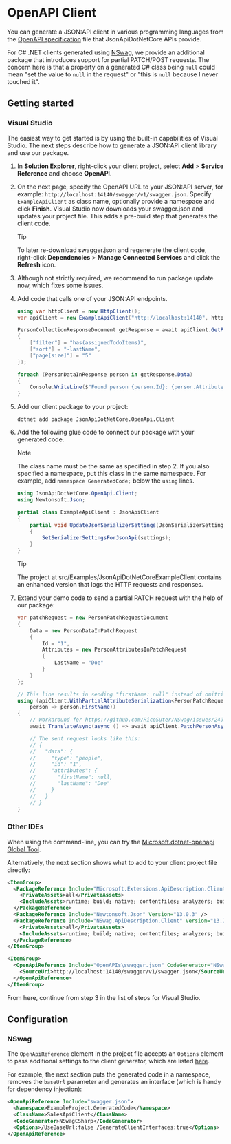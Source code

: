 # OpenAPI Client

You can generate a JSON:API client in various programming languages from the [OpenAPI specification](https://swagger.io/specification/) file that JsonApiDotNetCore APIs provide.

For C# .NET clients generated using [NSwag](https://github.com/RicoSuter/NSwag), we provide an additional package
that introduces support for partial PATCH/POST requests. The concern here is that a property on a generated C# class
being `null` could mean "set the value to `null` in the request" or "this is `null` because I never touched it".

## Getting started

### Visual Studio

The easiest way to get started is by using the built-in capabilities of Visual Studio.
The next steps describe how to generate a JSON:API client library and use our package.

1.  In **Solution Explorer**, right-click your client project, select **Add** > **Service Reference** and choose **OpenAPI**.

2.  On the next page, specify the OpenAPI URL to your JSON:API server, for example: `http://localhost:14140/swagger/v1/swagger.json`.
    Specify `ExampleApiClient` as class name, optionally provide a namespace and click **Finish**.
    Visual Studio now downloads your swagger.json and updates your project file.
    This adds a pre-build step that generates the client code.

    > [!TIP]
    > To later re-download swagger.json and regenerate the client code,
    > right-click **Dependencies** > **Manage Connected Services** and click the **Refresh** icon.

3.  Although not strictly required, we recommend to run package update now, which fixes some issues.

4.  Add code that calls one of your JSON:API endpoints.

    ```c#
    using var httpClient = new HttpClient();
    var apiClient = new ExampleApiClient("http://localhost:14140", httpClient);

    PersonCollectionResponseDocument getResponse = await apiClient.GetPersonCollectionAsync(new Dictionary<string, string?>
    {
        ["filter"] = "has(assignedTodoItems)",
        ["sort"] = "-lastName",
        ["page[size]"] = "5"
    });

    foreach (PersonDataInResponse person in getResponse.Data)
    {
        Console.WriteLine($"Found person {person.Id}: {person.Attributes.DisplayName}");
    }
    ```

5.  Add our client package to your project:

    ```
    dotnet add package JsonApiDotNetCore.OpenApi.Client
    ```

6.  Add the following glue code to connect our package with your generated code.

    > [!NOTE]
    > The class name must be the same as specified in step 2.
    > If you also specified a namespace, put this class in the same namespace.
    > For example, add `namespace GeneratedCode;` below the `using` lines.

    ```c#
    using JsonApiDotNetCore.OpenApi.Client;
    using Newtonsoft.Json;

    partial class ExampleApiClient : JsonApiClient
    {
        partial void UpdateJsonSerializerSettings(JsonSerializerSettings settings)
        {
            SetSerializerSettingsForJsonApi(settings);
        }
    }
    ```

    > [!TIP]
    > The project at src/Examples/JsonApiDotNetCoreExampleClient contains an enhanced version that logs the HTTP requests and responses.

7.  Extend your demo code to send a partial PATCH request with the help of our package:

    ```c#
    var patchRequest = new PersonPatchRequestDocument
    {
        Data = new PersonDataInPatchRequest
        {
            Id = "1",
            Attributes = new PersonAttributesInPatchRequest
            {
                LastName = "Doe"
            }
        }
    };

    // This line results in sending "firstName: null" instead of omitting it.
    using (apiClient.WithPartialAttributeSerialization<PersonPatchRequestDocument, PersonAttributesInPatchRequest>(patchRequest,
        person => person.FirstName))
    {
        // Workaround for https://github.com/RicoSuter/NSwag/issues/2499.
        await TranslateAsync(async () => await apiClient.PatchPersonAsync(1, null, patchRequest));

        // The sent request looks like this:
        // {
        //   "data": {
        //     "type": "people",
        //     "id": "1",
        //     "attributes": {
        //       "firstName": null,
        //       "lastName": "Doe"
        //     }
        //   }
        // }
    }
    ```

### Other IDEs

When using the command-line, you can try the [Microsoft.dotnet-openapi Global Tool](https://docs.microsoft.com/en-us/aspnet/core/web-api/microsoft.dotnet-openapi?view=aspnetcore-5.0).

Alternatively, the next section shows what to add to your client project file directly:

```xml
<ItemGroup>
  <PackageReference Include="Microsoft.Extensions.ApiDescription.Client" Version="7.0.11">
    <PrivateAssets>all</PrivateAssets>
    <IncludeAssets>runtime; build; native; contentfiles; analyzers; buildtransitive</IncludeAssets>
  </PackageReference>
  <PackageReference Include="Newtonsoft.Json" Version="13.0.3" />
  <PackageReference Include="NSwag.ApiDescription.Client" Version="13.20.0">
    <PrivateAssets>all</PrivateAssets>
    <IncludeAssets>runtime; build; native; contentfiles; analyzers; buildtransitive</IncludeAssets>
  </PackageReference>
</ItemGroup>

<ItemGroup>
  <OpenApiReference Include="OpenAPIs\swagger.json" CodeGenerator="NSwagCSharp" ClassName="ExampleApiClient">
    <SourceUri>http://localhost:14140/swagger/v1/swagger.json</SourceUri>
  </OpenApiReference>
</ItemGroup>
```

From here, continue from step 3 in the list of steps for Visual Studio.

## Configuration

### NSwag

The `OpenApiReference` element in the project file accepts an `Options` element to pass additional settings to the client generator,
which are listed [here](https://github.com/RicoSuter/NSwag/blob/master/src/NSwag.Commands/Commands/CodeGeneration/OpenApiToCSharpClientCommand.cs).

For example, the next section puts the generated code in a namespace, removes the `baseUrl` parameter and generates an interface (which is handy for dependency injection):

```xml
<OpenApiReference Include="swagger.json">
  <Namespace>ExampleProject.GeneratedCode</Namespace>
  <ClassName>SalesApiClient</ClassName>
  <CodeGenerator>NSwagCSharp</CodeGenerator>
  <Options>/UseBaseUrl:false /GenerateClientInterfaces:true</Options>
</OpenApiReference>
```

